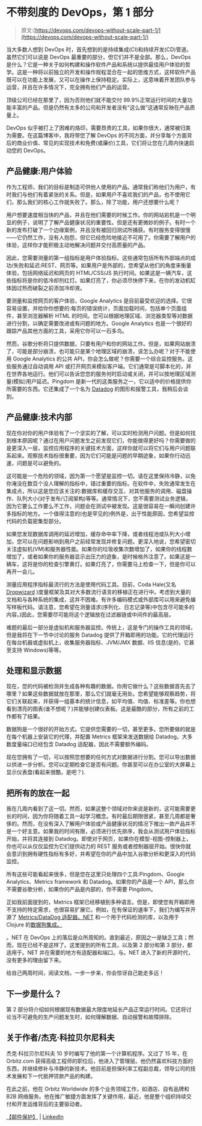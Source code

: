 # 不带刻度的 DevOps，第 1 部分

> 原文:[https://devops.com/devops-without-scale-part-1/](https://devops.com/devops-without-scale-part-1/)

当大多数人想到 DevOps 时，首先想到的是持续集成(CI)和持续开发(CD)管道。虽然它们可以说是 DevOps 最重要的部分，但它们并不是全部。那么，DevOps 是什么？它是一种关于如何构建和操作软件产品和系统以提供最佳用户体验的哲学。这是一种将以前独立的开发和操作规程混合在一起的思维方式，这样软件产品既可以在功能上发展，又可以在操作上保持稳定。实际上，这意味着开发团队参与运营，并且在许多情况下，完全拥有他们产品的运营。

顶级公司已经在那里了，因为否则他们就不能交付 99.9%正常运行时间的大量功能丰富的产品。但是仍然有太多的公司和开发者没有“这么做”这通常反映在产品质量上。

DevOps 似乎被打上了困难的烙印，需要昂贵的工具，如果你很大，通常被归类为需要。在这篇博客中，我将带您了解 DevOps 的不同方面，并分享每个方面背后的商业价值、常见的实现技术和免费(或廉价)工具，它们将让您在几周内快速启动您的 DevOps。

## 产品健康:用户体验

作为工程师，我们的目标是制造可供他人使用的产品。通常我们称他们为用户，有时我们与他们有着紧张的关系。但是，如果用户不喜欢我们的产品，也不使用它们，那么我们的核心工作就失败了。那么，除了功能，用户还想要什么呢？

用户想要速度相当快的产品，并且在他们需要的时候工作。你的网站宕机是一个明显的例子，说明了了解产品健康状况的重要性。但是还有更微妙的例子。有时一个新的发布打破了一个边缘案例，并且没有被回归测试所捕获。有时服务变得很慢——它仍然工作，没有人抱怨，但它已经危险地接近不可用了。你需要了解用户的体验，这样你才能积极主动地解决问题并交付高质量的产品。

因此，您需要测量的第一组指标是用户体验指标。这些通常包括所有外部端点的成功/失败和延迟:REST、网页等。如果用户是外部的，您希望从他们的角度来衡量体验，包括网络延迟和网页的 HTML/CSS/JS 执行时间。如果这是一辆汽车，这些指标将是你的低冷却剂红灯。如果灯亮了，你必须尽快停下来，在你的发动机缸体因过热而破裂之前添加冷却液。

要测量和监控网页的客户体验，Google Analytics 是目前最受欢迎的选择。它很容易设置，并给你你想要的:每页的错误统计，页面加载时间，包括单个页面组件，甚至浏览器解析 HTML 的时间。您可以根据地理区域、浏览器类型等对数据进行分割，以确定需要改进或有问题的地方。Google Analytics 也是一个很好的跟踪产品其他方面的工具，采用它你可以一石多鸟。

然而，谷歌分析将只提供数据，只要有用户和你的网站工作。但是，如果网站崩溃了，可能是部分崩溃，也可能只是某个地理区域的崩溃，该怎么办呢？对于不能使用 Google Analytics 的公共 API，你会怎么做呢？你需要一个综合监控服务。这些服务通过自动调用 API 或打开网页来模拟客户端。它们通常是可脚本化的，并在世界各地运行。他们可以告诉您您的服务何时启动或关闭，并可以按地理区域测量(模拟)用户延迟。Pingdom 是新一代的这类服务之一，它以适中的价格提供你所需要的东西。它还集成了一个名为 [Datadog](https://www.datadoghq.com/) 的图形和报警工具，我稍后会谈到。

## 产品健康:技术内部

现在你对你的用户体验有了一个坚实的了解，可以实时检测用户问题。但是如何找到根本原因呢？通过在用户问题发生之前发现它们，你能做得更好吗？你需要做的是更深入一层，监控应用程序的关键技术方面，这样你就可以将它们与用户问题联系起来。观察技术指标很重要，因为它们可能是问题的早期迹象，如果你行动迅速，问题是可以避免的。

这可能是一个危险的领域，因为第一个愿望是监控一切。请在这里保持冷静，以免你淹没在数百个没人理解的指标中，错过重要的指标。在软件中，失败通常发生在集成点，所以这是您应该关注的:数据库和缓存交互、对其他服务的调用、磁盘操作、队列大小(对于发布/订阅架构)等等。通常情况下，您不需要测试业务逻辑，因为它要么工作要么不工作，问题会在测试中被发现。这是很容易在一瞬间创建许多指标的地方。一个值得注意的(也是罕见的)例外是，出于性能原因，您希望监控代码的负载密集型部分。

如果您发现数据库调用的延迟增加，缓存命中率下降，或者线程池或队列大小增加，您可以在问题影响到用户之前经常发现并修复问题。更深入地说，您希望密切关注虚拟机(VM)和服务器性能。如果你的垃圾收集次数增加了，如果你的线程数增加了，或者如果你的服务器显示出压力的迹象，是时候格外注意了。如果这是一辆车，这将是你的检查引擎黄灯。如果灯亮了，你需要马上检查一下，但是你可以再开一会儿。

测量应用程序指标最流行的方法是使用代码工具。目前，Coda Hale(又名 [Dropwizard](https://dropwizard.github.io/metrics/3.1.0/#) )度量框架及其对大多数流行语言的移植正在进行中。考虑到大量的文档和与各种系统的集成，这并不困难。有许多编码模式或外部库可以用来避免编写样板代码。请注意，您希望在测量请求(序列化、日志记录等)中包含尽可能多的内容。)因此，您需要尽可能将这个逻辑放在过滤器链或中间件的最高层。

难题的最后一部分是虚拟机和服务器监控。传统上，这是专门的操作工具的领域，但是我将在下一节中讨论的服务 Datadog 提供了开箱即用的功能。它的代理运行在每台机器或虚拟机上，收集服务器指标、JVM/JMX 数据、IIS 信息(是的，它甚至支持 Windows)等等。

## 处理和显示数据

现在，您的代码被检测并生成各种有趣的数据。你用它做什么？这些数据首先去了哪里？如果这些数据就放在那里，那么它们就毫无用处。您希望能够观察趋势，将它们关联起来，并获得一组基本的统计信息，如平均值、均值、标准差等。你也想看到漂亮的图表(谁不想呢？)并能够创建仪表板。这是最酷的部分，所有之前的工作都有了结果。

数据狗是一个很好的开始方式。它提供您需要的一切，甚至更多。您所要做的就是在每个机器上安装它的代理，并配置 Metrics 框架来发送数据给 Datadog。大多数度量端口已经包含 Datadog 适配器，因此不需要额外编码。

现在您拥有了一切，可以按照您想要的任何方式对数据进行分割。您可以导出数据以供进一步分析。您可以定期检查它是否有问题。你甚至可以在办公室的大屏幕上显示仪表盘(看起来很酷，是吧？).

## 把所有的放在一起

我在几周内看到了这一切。然而，如果这整个领域对你来说是新的，这可能需要更长的时间，因为你将随着工具一起学习概念。有时最后期限很紧，甚至几周都是奢侈的。然而，在没有深入了解用户体验或产品健康状况的情况下推出一款产品并不是一个好主意。如果我的时间有限，必须进行优先排序，我会从测试用户体验指标开始，并将其连接到 Datadog。即使对于网页，如果你在模型-视图-控制器上，你也可以从仅仅监控为它们提供动力的 REST 服务或者控制器层开始。很快你就会意识到拥有硬性指标有多好，并希望在你的产品中加入谷歌分析和更深入的代码监控。

所有这些可能看起来很多，但是您在这里只处理四个工具:Pingdom、Google Analytics、Metrics framework 和 Datadog。如果你的产品是一个 API，那么你不需要谷歌分析，如果你的产品是内部的，你不需要 Pingdom。

正如我前面提到的，Metrics 框架已经移植到多种语言。但是，即使您有开箱即用不支持的特定需求，也很容易扩展它。例如，在有保证的速率下，我们为编写并开源了 [Metrics/DataDog 适配器。NET](https://github.com/Guaranteed-Rate/App.Lib.MetricsDotNetDatadogPlugin) 和一个用于代码检测的库，以及用于 Clojure 的[数据狗集成。](https://github.com/Guaranteed-Rate/logdog)

。NET 在 DevOps 上的落后是众所周知的。直到最近，原因之一是缺乏工具；然而，现在已经不是这样了。这里提到的所有工具，以及第 2 部分和第 3 部分，都适用于。NET 并在需要的地方有适配器和端口。与。NET 进入了新的开源时代，没有更多的理由留下来。

给自己两周时间，阅读文档，一步一步来，你会惊讶自己能走多远！

## 下一步是什么？

第 2 部分将介绍如何根据现有数据最大限度地延长产品正常运行时间。它还将讨论当不可避免的生产问题发生时，如何理解数据、自动报警和故障排除。

## 关于作者/杰克·科拉贝尔尼科夫

杰克·科拉贝尔尼科夫 10 岁时编写了他的第一个计算机程序。又过了 15 年，在 Orbitz.com 获得高级工程师的职位后，他进入了管理层。他仍然喜欢科技方面的东西，并继续修补与冷静的新技术。他目前是担保利率工程副总裁，领导公司的技术发展和下一代抵押贷款产品的构建。

在此之前，他在 Orbitz Worldwide 的多个业务领域工作，如酒店、自有品牌和 B2B 网络服务。他在推广敏捷方面发挥了关键作用，最近，他是整个组织持续交付和开发运维背后的主要驱动者。

[【邮件保护】](/cdn-cgi/l/email-protection#751f14161e351e1a07141710191b1c1e1a035b161a18) | [LinkedIn](https://www.linkedin.com/in/jackkorabelnikov)